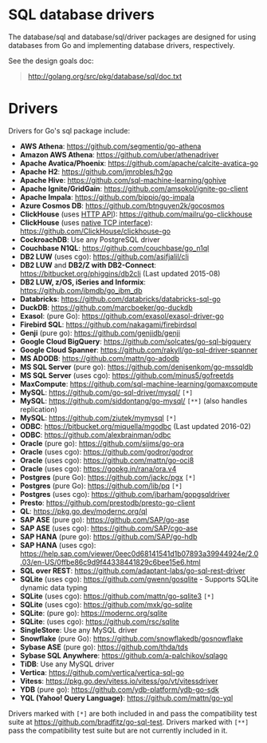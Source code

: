 # SQL database drivers

The database/sql and database/sql/driver packages are designed for using databases from Go and implementing database drivers, respectively.

See the design goals doc:

> http://golang.org/src/pkg/database/sql/doc.txt

# Drivers

Drivers for Go's sql package include:

  * **AWS Athena**: https://github.com/segmentio/go-athena
  * **Amazon AWS Athena**: https://github.com/uber/athenadriver
  * **Apache Avatica/Phoenix**: https://github.com/apache/calcite-avatica-go
  * **Apache H2**: https://github.com/jmrobles/h2go
  * **Apache Hive**: https://github.com/sql-machine-learning/gohive
  * **Apache Ignite/GridGain**: https://github.com/amsokol/ignite-go-client
  * **Apache Impala**: https://github.com/bippio/go-impala
  * **Azure Cosmos DB**: https://github.com/btnguyen2k/gocosmos
  * **ClickHouse** (uses [HTTP API](https://clickhouse.tech/docs/en/interfaces/http/)): https://github.com/mailru/go-clickhouse
  * **ClickHouse** (uses [native TCP interface](https://clickhouse.tech/docs/en/interfaces/tcp/)): https://github.com/ClickHouse/clickhouse-go
  * **CockroachDB**: Use any PostgreSQL driver
  * **Couchbase N1QL**: https://github.com/couchbase/go_n1ql
  * **DB2 LUW** (uses cgo): https://github.com/asifjalil/cli
  * **DB2 LUW** and **DB2/Z with DB2-Connect**: https://bitbucket.org/phiggins/db2cli (Last updated 2015-08)
  * **DB2 LUW, z/OS, iSeries and Informix**: https://github.com/ibmdb/go_ibm_db
  * **Databricks**: https://github.com/databricks/databricks-sql-go
  * **DuckDB**: https://github.com/marcboeker/go-duckdb
  * **Exasol**: (pure Go): https://github.com/exasol/exasol-driver-go
  * **Firebird SQL**: https://github.com/nakagami/firebirdsql
  * **Genji** (pure go): https://github.com/genjidb/genji
  * **Google Cloud BigQuery**: https://github.com/solcates/go-sql-bigquery
  * **Google Cloud Spanner**: https://github.com/rakyll/go-sql-driver-spanner
  * **MS ADODB**: https://github.com/mattn/go-adodb
  * **MS SQL Server** (pure go): https://github.com/denisenkom/go-mssqldb
  * **MS SQL Server** (uses cgo): https://github.com/minus5/gofreetds
  * **MaxCompute**: https://github.com/sql-machine-learning/gomaxcompute
  * **MySQL**: https://github.com/go-sql-driver/mysql/ ` [*] `
  * **MySQL**: https://github.com/siddontang/go-mysql/ ` [**] ` (also handles replication)
  * **MySQL**: https://github.com/ziutek/mymysql ` [*] `
  * **ODBC**: https://bitbucket.org/miquella/mgodbc (Last updated 2016-02)
  * **ODBC**: https://github.com/alexbrainman/odbc
  * **Oracle** (pure go): https://github.com/sijms/go-ora
  * **Oracle** (uses cgo): https://github.com/godror/godror
  * **Oracle** (uses cgo): https://github.com/mattn/go-oci8
  * **Oracle** (uses cgo): https://gopkg.in/rana/ora.v4
  * **Postgres** (pure Go): https://github.com/jackc/pgx ` [*] `
  * **Postgres** (pure Go): https://github.com/lib/pq ` [*] `
  * **Postgres** (uses cgo): https://github.com/jbarham/gopgsqldriver
  * **Presto**: https://github.com/prestodb/presto-go-client
  * **QL**: https://pkg.go.dev/modernc.org/ql
  * **SAP ASE** (pure go): https://github.com/SAP/go-ase
  * **SAP ASE** (uses cgo): https://github.com/SAP/cgo-ase
  * **SAP HANA** (pure go): https://github.com/SAP/go-hdb
  * **SAP HANA** (uses cgo): https://help.sap.com/viewer/0eec0d68141541d1b07893a39944924e/2.0.03/en-US/0ffbe86c9d9f44338441829c6bee15e6.html
  * **SQL over REST**: https://github.com/adaptant-labs/go-sql-rest-driver
  * **SQLite** (uses cgo): https://github.com/gwenn/gosqlite - Supports SQLite dynamic data typing
  * **SQLite** (uses cgo): https://github.com/mattn/go-sqlite3 ` [*] `
  * **SQLite** (uses cgo): https://github.com/mxk/go-sqlite
  * **SQLite**: (pure go): https://modernc.org/sqlite
  * **SQLite**: (uses cgo): https://github.com/rsc/sqlite
  * **SingleStore**: Use any MySQL driver
  * **Snowflake** (pure Go): https://github.com/snowflakedb/gosnowflake
  * **Sybase ASE** (pure go): https://github.com/thda/tds
  * **Sybase SQL Anywhere**: https://github.com/a-palchikov/sqlago
  * **TiDB**: Use any MySQL driver
  * **Vertica**: https://github.com/vertica/vertica-sql-go
  * **Vitess**: https://pkg.go.dev/vitess.io/vitess/go/vt/vitessdriver
  * **YDB** (pure go): https://github.com/ydb-platform/ydb-go-sdk
  * **YQL (Yahoo! Query Language)**: https://github.com/mattn/go-yql

Drivers marked with ` [*] ` are both included in and pass the compatibility test suite at https://github.com/bradfitz/go-sql-test.
Drivers marked with ` [**] ` pass the compatibility test suite but are not currently included in it.
